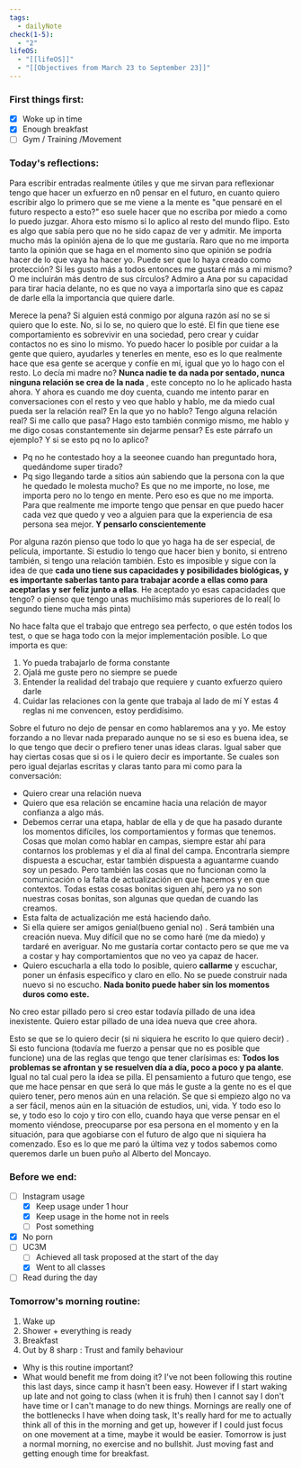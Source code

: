 ```yaml
---
tags:
  - dailyNote
check(1-5):
  - "2"
lifeOS:
  - "[[lifeOS]]"
  - "[[Objectives from March 23 to September 23]]"
---
```

###  First things first: 

- [x]  Woke up in time
- [x] Enough breakfast
- [ ] Gym / Training /Movement

### Today's reflections: 
Para escribir entradas realmente útiles y que me sirvan para reflexionar tengo que hacer un exfuerzo en n0 pensar en el futuro, en cuanto quiero escribir algo lo primero que se me viene a la mente es "que pensaré en el futuro respecto a esto?" eso suele hacer que no escriba por miedo a como lo puedo juzgar. 
Ahora esto mismo si lo aplico al resto del mundo flipo. Esto es algo que sabía pero que no he sido capaz de ver y admitir. Me importa mucho más la opinión ajena de lo que me gustaría. Raro que no me importa tanto la opinión que se haga en el momento sino que opinión se podría hacer de lo que vaya ha hacer yo. 
Puede ser que lo haya creado como protección? Si les gusto más a todos entonces me gustaré más a mi mismo? O me incluirán más dentro de sus círculos?
Admiro a Ana por su capacidad para tirar hacia delante, no es que no vaya a importarla sino que es capaz de darle ella la importancia que quiere darle.

Merece la pena?  Si alguien está conmigo por alguna razón así no se si quiero que lo este.  No, si lo se, no quiero que lo esté. 
El fin que tiene ese comportamiento es sobrevivir en una sociedad, pero crear y cuidar contactos no es sino lo mismo. Yo puedo hacer lo posible por cuidar a la gente que quiero, ayudarles y tenerles en mente, eso es lo que realmente hace que esa gente se acerque y confíe en mí, igual que yo lo hago con el resto. Lo decía mi madre no? **Nunca nadie te da nada por sentado, nunca ninguna relación se crea de la nada** , este concepto no lo he aplicado hasta ahora. Y ahora es cuando me doy cuenta, cuando me intento parar en conversaciones con el resto y veo que hablo y hablo, me da miedo cual pueda ser la relación real? En la que yo no hablo? Tengo alguna relación real? Si me callo que pasa? 
Hago esto también conmigo mismo, me hablo y me digo cosas constantemente sin dejarme pensar? Es este párrafo un ejemplo?
Y si se esto pq no lo aplico? 
+ Pq no he contestado hoy a la seeonee cuando han preguntado hora, quedándome super tirado?
+ Pq sigo llegando tarde a sitios aún sabiendo que la persona con la que he quedado le molesta mucho?
Es que no me importe, no lose,  me importa pero no lo tengo en mente. Pero eso es que no me importa. Para que realmente me importe tengo que pensar en que puedo hacer cada vez que quedo y veo a alguien para que la experiencia de esa persona sea mejor. **Y pensarlo conscientemente** 

Por alguna razón pienso que todo lo que yo haga ha de ser especial, de película, importante. Si estudio lo tengo que hacer bien y bonito, si entreno también, si tengo una relación también. Esto es imposible y sigue con la idea de que **cada uno tiene sus capacidades y posibilidades biológicas, y es importante saberlas tanto para trabajar acorde a ellas como para aceptarlas y ser feliz junto a ellas**. He aceptado yo esas capacidades que tengo? o pienso que tengo unas muchíísimo más superiores de lo real( lo segundo tiene mucha más pinta)

No hace falta que el trabajo que entrego sea perfecto, o que estén todos los test, o que se haga todo con la mejor implementación posible. Lo que importa es que: 
1. Yo pueda trabajarlo de forma constante
2. Ojalá me guste pero no siempre se puede
3. Entender la realidad del trabajo que requiere y cuanto exfuerzo quiero darle
4. Cuidar las relaciones con la gente que trabaja al lado de mí
Y estas 4 reglas ni me convencen, estoy perdidísimo. 

Sobre el futuro no dejo de pensar en como hablaremos ana y yo. Me estoy forzando a no llevar nada preparado aunque no se si eso es buena idea, se lo que tengo que decir o prefiero tener unas ideas claras. Igual saber que hay ciertas cosas que si os i le quiero decir es importante. Se cuales son pero igual dejarlas escritas y claras tanto para mi como para la conversación: 
+ Quiero crear una relación nueva
+ Quiero que esa relación se encamine hacia una relación de mayor confianza a algo más. 
+ Debemos cerrar una etapa, hablar de ella y de que ha pasado durante los momentos difíciles, los comportamientos y formas que tenemos. Cosas que molan como hablar en campas, siempre estar ahí para contarnos los problemas y el día al final del campa. Encontrarla siempre dispuesta a escuchar, estar también dispuesta a aguantarme cuando soy un pesado. Pero también las cosas que no funcionan como la comunicación o la falta de actualización en que hacemos y en que contextos.  Todas estas cosas bonitas siguen ahí, pero ya no son nuestras cosas bonitas, son algunas que quedan de cuando las creamos. 
+ Esta falta de actualización me está haciendo daño.
+ Si ella quiere ser amigos genial(bueno genial no) . Será también una creación nueva. Muy difícil que no se como haré (me da miedo) y tardaré en averiguar. No me gustaría cortar contacto pero se que me va a costar y hay comportamientos que no veo ya capaz de hacer. 
+ Quiero escucharla a ella todo lo posible, quiero **callarme** y escuchar, poner un énfasis específico y claro en ello. No se puede construir nada nuevo si no escucho. **Nada bonito puede haber  sin los momentos duros como este.**  

No creo estar pillado pero si creo estar todavía pillado de una idea inexistente. Quiero estar pillado de una idea nueva que cree ahora. 

Esto se que se lo quiero decir (si ni siquiera he escrito lo que quiero decir) . Si esto funciona (todavía me fuerzo a pensar que no es posible que funcione) una de las reglas que tengo que tener clarísimas es: **Todos los problemas se afrontan y se resuelven día a día, poco a poco y pa alante**. Igual no tal cual pero la idea se pilla. El pensamiento a futuro que tengo, ese que me hace pensar en que será lo que más le guste a la gente no es el que quiero tener, pero menos aún en una relación. Se que si empiezo algo no va a ser fácil, menos aún en la situación de estudios, uni, vida. Y todo eso lo se, y  todo eso lo cojo y tiro con ello, cuando haya que verse pensar en el momento viéndose, preocuparse por esa persona en el momento y en la situación, para que agobiarse con el futuro de algo que ni siquiera ha comenzado. Eso es lo que me paró la última vez y todos sabemos como queremos darle un buen puño al Alberto del Moncayo. 
### Before we end: 

- [ ]  Instagram usage
	- [x] Keep usage under 1 hour
	- [x] Keep usage in the home not in reels
	- [ ] Post something

- [x] No porn 
- [ ] UC3M
	- [ ] Achieved all task proposed at the start of the day
	- [x] Went to all classes

- [ ] Read during the day
### Tomorrow's morning routine: 

1. Wake up 
2. Shower + everything is ready
3. Breakfast
4. Out by 8 sharp : Trust and family behaviour

+ Why is this routine important? 
+ What would benefit me from doing it?
I've not been following this routine this last days, since camp it hasn't been easy. However if I start waking up late and not going to class (when it is fruh) then I cannot say I don't have time or I can't manage to do new things. Mornings are really one of the bottlenecks I have when doing task, It's really hard for me to actually think all of this in the morning and get up, however if I could just focus on one movement at a time, maybe it would be easier. Tomorrow is just a normal morning, no exercise and no bullshit. Just moving fast and getting enough time for breakfast. 

